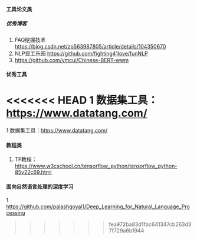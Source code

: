 #### 工具论文类 
##### 优秀博客
1. FAQ挖掘技术 https://blog.csdn.net/zp563987805/article/details/104350670
2. NLP民工乐园 https://github.com/fighting41love/funNLP
3. https://github.com/ymcui/Chinese-BERT-wwm


#### 优秀工具
<<<<<<< HEAD
1 数据集工具：https://www.datatang.com/
=======
1 数据集工具：https://www.datatang.com/

#### 教程类
1. TF教程：https://www.w3cschool.cn/tensorflow_python/tensorflow_python-85v22c69.html

#### 面向自然语言处理的深度学习
1 https://github.com/palashgoyal1/Deep_Learning_for_Natural_Language_Processing
>>>>>>> fea972ba83d1fbc641347cb263d37f729a6b1944
